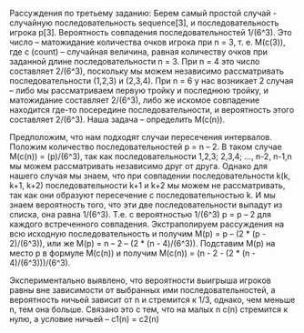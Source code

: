 Рассуждения по третьему заданию:
Берем самый простой случай - случайную последовательность sequence[3], и последовательность игрока p[3]. Вероятность совпадения последовательностей 1/(6^3). Это число – матожидание количества очков игрока при n = 3, т. е. M(c(3)), где c (count) – случайная величина, равная количеству очков при заданной длине последовательности n = 3. При n = 4 это число составляет 2/(6^3), поскольку мы можем независимо рассматривать последовательности (1,2,3) и (2,3,4). При n = 6 у нас возникает 2 случая – либо мы рассматриваем первую тройку и последнюю тройку, и матожидание составляет 2/(6^3), либо же искомое совпадение находится где-то посередине последовательности, и вероятность этого составляет 2/(6^3). Наша задача – определить M(c(n)).

Предположим, что нам подходят случаи пересечения интервалов. Положим количество последовательностей p = n – 2.  В таком случае M(c(n)) = (p)/(6^3), так как последовательности 1,2,3; 2,3,4; …, n-2, n-1,n мы можем рассматривать независимо друг от друга. Однако для нашего случая мы знаем, что при совпадении последовательности k(k, k+1, k+2) последовательности k+1 и k+2 мы можем не рассматривать, так как они образуют пересечение с последовательностью k. И мы знаем вероятность того, что эти две последовательности выпадут из списка, она равна 1/(6^3). Т.е. с вероятностью 1/(6^3) p = p – 2 для каждого встреченного совпадения. Экстраполируем рассуждения на всю исходную последовательность и получим M(p) = p – (2 * (p - 2)/(6^3)), или же M(p) = n – 2 – (2 * (n - 4)/(6^3)). Подставим M(p) на место p в формуле M(c(n)) и получим M(c(n)) = (n - 2 - (2 * (n - 4)/(6^3)))/(6^3).

Экспериментально выявлено, что вероятности выигрыша игроков равны вне зависимости от выбранных ими последовательностей, а вероятность ничьей зависит от n и стремится к 1/3, однако, чем меньше n, тем она больше. Связано это с тем, что на малых n c(n) стремится к нулю, а условие ничьей – c1(n) = c2(n)
